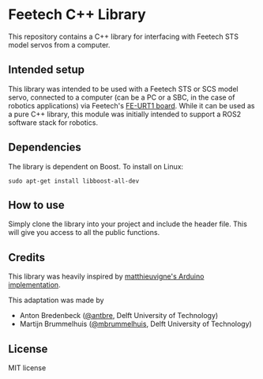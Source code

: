 # Feetech C++ Library
This repository contains a C++ library for interfacing with Feetech STS model servos from a computer.

## Intended setup
This library was intended to be used with a Feetech STS or SCS model servo, connected to a computer (can be a PC or a SBC, in the case of robotics applications) via Feetech's [FE-URT1 board](https://www.feetechrc.com/FE-URT1-C001.html). While it can be used as a pure C++ library, this module was initially intended to support a ROS2 software stack for robotics.

## Dependencies
The library is dependent on Boost. To install on Linux:
```
sudo apt-get install libboost-all-dev
```

## How to use
Simply clone the library into your project and include the header file. This will give you access to all the public functions.


## Credits
This library was heavily inspired by [matthieuvigne's Arduino implementation](https://github.com/matthieuvigne/STS_servos).

This adaptation was made by 
- Anton Bredenbeck ([@antbre](https://github.com/antbre), Delft University of Technology)
- Martijn Brummelhuis ([@mbrummelhuis](https://github.com/mbrummelhuis), Delft University of Technology)

## License
MIT license